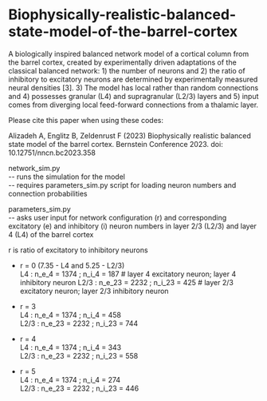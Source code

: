 # Biophysically-realistic-balanced-state-model-of-the-barrel-cortex

A biologically inspired balanced network model of a cortical column from the barrel cortex, created by experimentally driven adaptations of the classical balanced network: 1) the number of neurons and 2) the ratio of inhibitory to excitatory neurons are determined by experimentally measured neural densities [3]. 3) The model has local rather than random connections and 4) possesses granular (L4) and supragranular (L2/3) layers and 5) input comes from diverging local feed-forward connections from a thalamic layer. 

Please cite this paper when using these codes:

Alizadeh A, Englitz B, Zeldenrust F (2023) Biophysically realistic balanced state model of the barrel cortex. Bernstein Conference 2023. doi: 10.12751/nncn.bc2023.358

network_sim.py  
                      -- runs the simulation for the model  
                      -- requires parameters_sim.py script for loading neuron numbers and connection probabilities  

parameters_sim.py  
                      -- asks user input for network configuration (r) and corresponding excitatory (e) and inhibitory (i) neuron numbers in layer 2/3 (L2/3) and layer 4 (L4) of the barrel cortex

r is ratio of excitatory to inhibitory neurons

*	r = 0 (7.35 - L4 and 5.25 - L2/3)  
L4   : n_e_4 = 1374 ; n_i_4 = 187   # layer 4 excitatory neuron; layer 4 inhibitory neuron
L2/3 : n_e_23 = 2232 ; n_i_23 = 425     # layer 2/3 excitatory neuron; layer 2/3 inhibitory neuron

*	r = 3  
L4   : n_e_4 = 1374 ; n_i_4 = 458  
L2/3 : n_e_23 = 2232 ; n_i_23 = 744  

*	r = 4  
L4   : n_e_4 = 1374 ; n_i_4 = 343  
L2/3 : n_e_23 = 2232 ; n_i_23 = 558  
                           
*	r = 5  
L4   : n_e_4 = 1374 ; n_i_4 = 274  
L2/3 : n_e_23 = 2232 ; n_i_23 = 446
